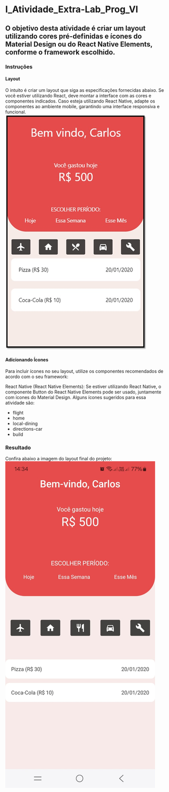 # I_Atividade_Extra-Lab_Prog_VI

## O objetivo desta atividade é criar um layout utilizando cores pré-definidas e ícones do Material Design ou do React Native Elements, conforme o framework escolhido.

### Instruções

#### Layout
O intuito é criar um layout que siga as especificações fornecidas abaixo. Se você estiver utilizando React, deve montar a interface com as cores e componentes indicados. Caso esteja utilizando React Native, adapte os componentes ao ambiente mobile, garantindo uma interface responsiva e funcional.
![Modelo](./src/assets/Modelo.jpg)

#### Adicionando Ícones
Para incluir ícones no seu layout, utilize os componentes recomendados de acordo com o seu framework:

React Native (React Native Elements): Se estiver utilizando React Native, o componente Button do React Native Elements pode ser usado, juntamente com ícones do Material Design. Alguns ícones sugeridos para essa atividade são:

- flight
- home
- local-dining
- directions-car
- build

### Resultado
Confira abaixo a imagem do layout final do projeto:
![Resultado](./src/assets/Resultado2.jpg)